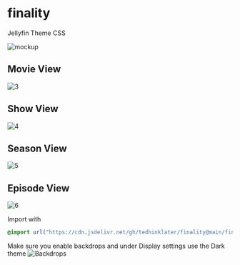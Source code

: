 # finality
Jellyfin Theme CSS

![mockup](https://i.imgur.com/eUmDkgG.png)

## Movie View

![3](https://i.imgur.com/gAUbEre.gif)

## Show View

![4](https://github.com/tedhinklater/finality/assets/66086488/833efa40-d98e-4bf8-9c12-09b49c761643)

## Season View

![5](https://github.com/tedhinklater/finality/assets/66086488/c270e2ad-a888-439f-b996-86fc129d8f58)

## Episode View

![6](https://i.imgur.com/Wk10ZsI.png)

Import with

```css
@import url("https://cdn.jsdelivr.net/gh/tedhinklater/finality@main/finality.css");

```
Make sure you enable backdrops and under Display settings use the Dark theme
![Backdrops](https://i.imgur.com/18D9IO3.png)
